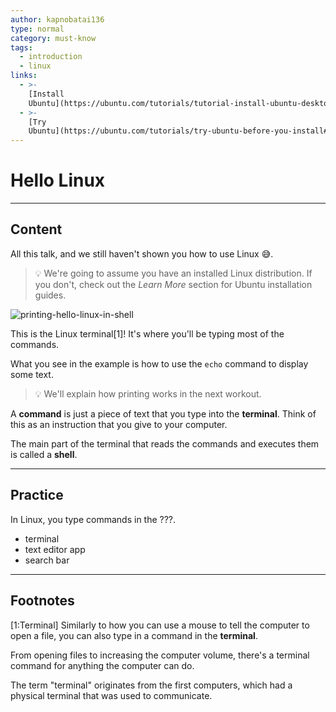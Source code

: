 ```yaml
---
author: kapnobatai136
type: normal
category: must-know
tags:
  - introduction
  - linux
links:
  - >-
    [Install
    Ubuntu](https://ubuntu.com/tutorials/tutorial-install-ubuntu-desktop#1-overview){website}
  - >-
    [Try
    Ubuntu](https://ubuntu.com/tutorials/try-ubuntu-before-you-install#1-getting-started){website}
---
```


# Hello Linux


---

## Content

All this talk, and we still haven't shown you how to use Linux 😅.

> 💡 We're going to assume you have an installed Linux distribution. If you don't, check out the *Learn More* section for Ubuntu installation guides.

![printing-hello-linux-in-shell](https://img.enkipro.com/b293f5a296e067d80f9dc7e77c7072d3.gif)

This is the Linux terminal[1]! It's where you'll be typing most of the commands.

What you see in the example is how to use the `echo` command to display some text.

> 💡 We'll explain how printing works in the next workout.

A **command** is just a piece of text that you type into the **terminal**. Think of this as an instruction that you give to your computer.

The main part of the terminal that reads the commands and executes them is called a **shell**.


---

## Practice

In Linux, you type commands in the ???.

- terminal
- text editor app
- search bar


---

## Footnotes

[1:Terminal]
Similarly to how you can use a mouse to tell the computer to open a file, you can also type in a command in the **terminal**. 

From opening files to increasing the computer volume, there's a terminal command for anything the computer can do.

The term "terminal" originates from the first computers, which had a physical terminal that was used to communicate.
